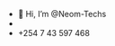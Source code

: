 - 👋 Hi, I’m @Neom-Techs
- 
- +254 7 43 597 468

<!---
Neom-Techs/Neom-Techs is a ✨ special ✨ repository because its `README.md` (this file) appears on your GitHub profile.
You can click the Preview link to take a look at your changes.
--->
